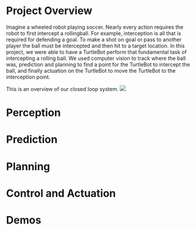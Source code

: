 # Project Overview

Imagine a wheeled robot playing soccer. Nearly every action requires the robot to first intercept a rollingball. For example, interception is all that is required for defending a goal. To make a shot on goal or pass to another player the ball must be intercepted and then hit to a target location. In this project, we were able to have a TurtleBot perform that fundamental task of intercepting a rolling ball. We used computer vision to track where the ball was, prediction and planning to find a point for the TurtleBot to intercept the ball, and finally actuation on the TurtleBot to move the TurtleBot to the interception point. 

This is an overview of our closed loop system. 
<img src = "images/block_diagram.PNG">

# Perception

# Prediction

# Planning

# Control and Actuation

# Demos